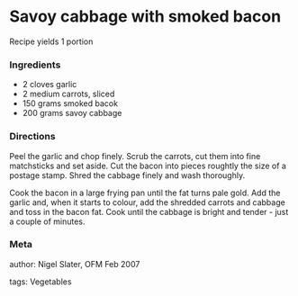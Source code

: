 # Savoy cabbage with smoked bacon

Recipe yields 1 portion 

### Ingredients
 * 2 cloves garlic
 * 2 medium carrots, sliced
 * 150 grams smoked bacok
 * 200 grams savoy cabbage

### Directions

Peel the garlic and chop finely.  Scrub the carrots, cut them into fine matchsticks and set aside.  Cut the bacon into pieces roughtly the size of a postage stamp.  Shred the cabbage finely and wash thoroughly.

Cook the bacon in a large frying pan until the fat turns pale gold.  Add the garlic and, when it starts to colour, add the shredded carrots and cabbage and toss in the bacon fat.  Cook until the cabbage is bright and tender - just a couple of minutes.

### Meta
author: Nigel Slater, OFM Feb 2007

tags: Vegetables

